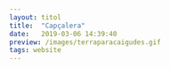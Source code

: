 ```yaml
---
layout: titol
title:  "Capçalera"
date:   2019-03-06 14:39:40
preview: /images/terraparacaigudes.gif
tags: website
---
```


